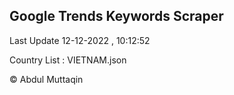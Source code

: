 

## Google Trends Keywords Scraper 
 
Last Update 12-12-2022 , 10:12:52

Country List :
VIETNAM.json



© Abdul Muttaqin 
